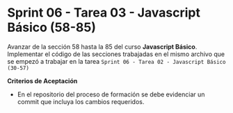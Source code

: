 # Sprint 06 - Tarea 03 - Javascript Básico (58-85)

Avanzar de la sección 58 hasta la 85 del curso **Javascript Básico**. Implementar el código de las secciones trabajadas en el mismo archivo que se empezó a trabajar en la tarea `Sprint 06 - Tarea 02 - Javascript Básico (30-57)`

**Criterios de Aceptación**

- En el repositorio del proceso de formación se debe evidenciar un commit que incluya los cambios requeridos.